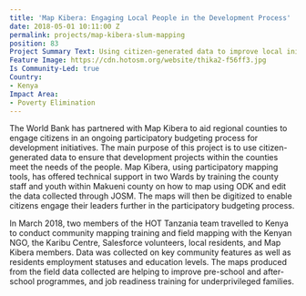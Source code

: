 ```yaml
---
title: 'Map Kibera: Engaging Local People in the Development Process'
date: 2018-05-01 10:11:00 Z
permalink: projects/map-kibera-slum-mapping
position: 83
Project Summary Text: Using citizen-generated data to improve local initiatives
Feature Image: https://cdn.hotosm.org/website/thika2-f56ff3.jpg
Is Community-Led: true
Country:
- Kenya
Impact Area:
- Poverty Elimination
---
```


The World Bank has partnered with Map Kibera to aid regional counties to engage citizens in an ongoing participatory budgeting process for development initiatives. The main purpose of this project is to use citizen-generated data to ensure that development projects within the counties meet the needs of the people. Map Kibera, using participatory mapping tools, has offered technical support in two Wards by training the county staff and youth within Makueni county on how to map using ODK and edit the data collected through JOSM. The maps will then be digitized to enable citizens engage their leaders further in the participatory budgeting process. 

In March 2018, two members of the HOT Tanzania team travelled to Kenya to conduct community mapping training and field mapping with the Kenyan NGO, the Karibu Centre, Salesforce volunteers, local residents, and Map Kibera members. Data was collected on key community features as well as residents employment statuses and education levels. The maps produced from the field data collected are helping to improve pre-school and after-school programmes, and job readiness training for underprivileged families.